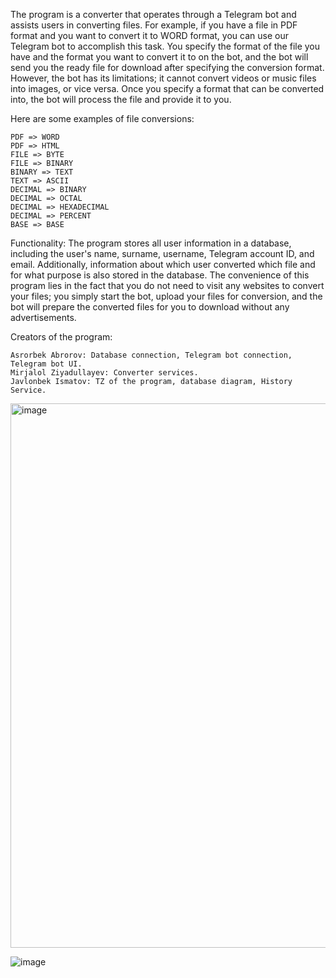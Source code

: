The program is a converter that operates through a Telegram bot and assists users in converting files. For example, if you have a file in PDF format and you want to convert it to WORD format, you can use our Telegram bot to accomplish this task. You specify the format of the file you have and the format you want to convert it to on the bot, and the bot will send you the ready file for download after specifying the conversion format. However, the bot has its limitations; it cannot convert videos or music files into images, or vice versa. Once you specify a format that can be converted into, the bot will process the file and provide it to you.

Here are some examples of file conversions:

    PDF => WORD
    PDF => HTML
    FILE => BYTE
    FILE => BINARY
    BINARY => TEXT
    TEXT => ASCII
    DECIMAL => BINARY
    DECIMAL => OCTAL
    DECIMAL => HEXADECIMAL
    DECIMAL => PERCENT
    BASE => BASE
    
Functionality: The program stores all user information in a database, including the user's name, surname, username, Telegram account ID, and email. Additionally, information about which user converted which file and for what purpose is also stored in the database. The convenience of this program lies in the fact that you do not need to visit any websites to convert your files; you simply start the bot, upload your files for conversion, and the bot will prepare the converted files for you to download without any advertisements.

Creators of the program:

    Asrorbek Abrorov: Database connection, Telegram bot connection, Telegram bot UI.
    Mirjalol Ziyadullayev: Converter services.
    Javlonbek Ismatov: TZ of the program, database diagram, History Service.

<img width="871" alt="image" src="https://github.com/Asrorbek-Abrorov/Converter/assets/101877510/78aeb36c-6698-499e-a5ec-9a9d4d236dc6">

![image](https://github.com/Asrorbek-Abrorov/Converter/assets/138248626/1047199a-1172-402f-840e-9e5d9b9b7fbd)
